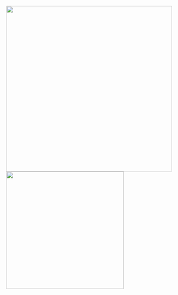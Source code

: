 <!--
**0x78654C/0x78654C** is a ✨ _special_ ✨ repository because its `README.md` (this file) appears on your GitHub profile.

Here are some ideas to get you started:

- 🔭 I’m currently working on ...
- 🌱 I’m currently learning ...
- 👯 I’m looking to collaborate on ...
- 🤔 I’m looking for help with ...
- 💬 Ask me about ...
- 📫 How to reach me: ...
- 😄 Pronouns: ...
- ⚡ Fun fact: ...
![Metrics](https://metrics.lecoq.io/0x78654c?template=classic&base=header%2C%20activity%2C%20community%2C%20repositories%2C%20metadata&base.indepth=false&base.hireable=false&base.skip=false&config.timezone=Europe%2FBucharest)

-->

<img src="https://github-readme-stats.vercel.app/api?username=0x78654c&show_icons=true&theme=radical" width=450>  <img src="https://github-readme-stats.vercel.app/api/top-langs/?username=0x78654c&layout=compact&theme=radical" width=319>


